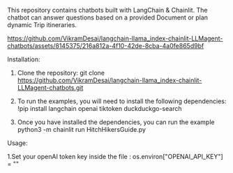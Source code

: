 This repository contains chatbots built with LangChain & Chainlit. The chatbot can answer questions based on a provided Document or plan dynamic Trip itineraries.



https://github.com/VikramDesai/langchain-llama_index-chainlit-LLMagent-chatbots/assets/8145375/216a812a-4f10-42de-8cba-4a0fe865d9bf

Installation: 

1. Clone the repository:
  git clone https://github.com/VikramDesai/langchain-llama_index-chainlit-LLMagent-chatbots.git

2. To run the examples, you will need to install the following dependencies:
  !pip install langchain openai tiktoken duckduckgo-search

3. Once you have installed the dependencies, you can run the example
  python3 -m  chainlit run HitchHikersGuide.py

Usage:
 
1.Set your openAI token key inside the file : 
  os.environ["OPENAI_API_KEY"] = "<openai-key>"
